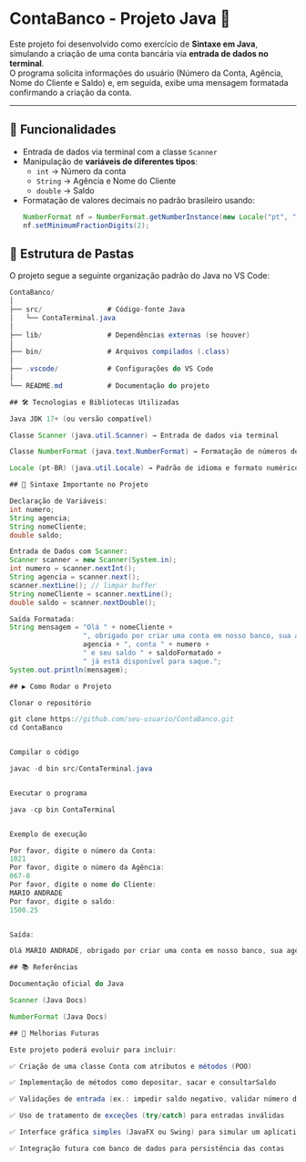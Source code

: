 # ContaBanco - Projeto Java 🚀

Este projeto foi desenvolvido como exercício de **Sintaxe em Java**, simulando a criação de uma conta bancária via **entrada de dados no terminal**.  
O programa solicita informações do usuário (Número da Conta, Agência, Nome do Cliente e Saldo) e, em seguida, exibe uma mensagem formatada confirmando a criação da conta.

---

## 📌 Funcionalidades
- Entrada de dados via terminal com a classe `Scanner`
- Manipulação de **variáveis de diferentes tipos**:
  - `int` → Número da conta
  - `String` → Agência e Nome do Cliente
  - `double` → Saldo
- Formatação de valores decimais no padrão brasileiro usando:
  ```java
  NumberFormat nf = NumberFormat.getNumberInstance(new Locale("pt", "BR"));
  nf.setMinimumFractionDigits(2);

## 📂 Estrutura de Pastas

O projeto segue a seguinte organização padrão do Java no VS Code:
```java
ContaBanco/
│
├── src/                # Código-fonte Java
│   └── ContaTerminal.java
│
├── lib/                # Dependências externas (se houver)
│
├── bin/                # Arquivos compilados (.class)
│
├── .vscode/            # Configurações do VS Code
│
└── README.md           # Documentação do projeto

## 🛠️ Tecnologias e Bibliotecas Utilizadas

Java JDK 17+ (ou versão compatível)

Classe Scanner (java.util.Scanner) → Entrada de dados via terminal

Classe NumberFormat (java.text.NumberFormat) → Formatação de números decimais

Locale (pt-BR) (java.util.Locale) → Padrão de idioma e formato numérico

## 📖 Sintaxe Importante no Projeto

Declaração de Variáveis:
int numero;
String agencia;
String nomeCliente;
double saldo;

Entrada de Dados com Scanner:
Scanner scanner = new Scanner(System.in);
int numero = scanner.nextInt();
String agencia = scanner.next();
scanner.nextLine(); // limpar buffer
String nomeCliente = scanner.nextLine();
double saldo = scanner.nextDouble();

Saída Formatada:
String mensagem = "Olá " + nomeCliente +
                  ", obrigado por criar uma conta em nosso banco, sua agência é " +
                  agencia + ", conta " + numero +
                  " e seu saldo " + saldoFormatado +
                  " já está disponível para saque.";
System.out.println(mensagem);

## ▶️ Como Rodar o Projeto

Clonar o repositório

git clone https://github.com/seu-usuario/ContaBanco.git
cd ContaBanco


Compilar o código

javac -d bin src/ContaTerminal.java


Executar o programa

java -cp bin ContaTerminal


Exemplo de execução

Por favor, digite o número da Conta: 
1021
Por favor, digite o número da Agência: 
067-8
Por favor, digite o nome do Cliente: 
MARIO ANDRADE
Por favor, digite o saldo: 
1500.25


Saída:

Olá MARIO ANDRADE, obrigado por criar uma conta em nosso banco, sua agência é 067-8, conta 1021 e seu saldo 1.500,25 já está disponível para saque.

## 📚 Referências

Documentação oficial do Java

Scanner (Java Docs)

NumberFormat (Java Docs)

## 🚀 Melhorias Futuras

Este projeto poderá evoluir para incluir:

✅ Criação de uma classe Conta com atributos e métodos (POO)

✅ Implementação de métodos como depositar, sacar e consultarSaldo

✅ Validações de entrada (ex.: impedir saldo negativo, validar número da agência)

✅ Uso de tratamento de exceções (try/catch) para entradas inválidas

✅ Interface gráfica simples (JavaFX ou Swing) para simular um aplicativo bancário

✅ Integração futura com banco de dados para persistência das contas
